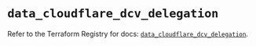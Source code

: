 # `data_cloudflare_dcv_delegation`

Refer to the Terraform Registry for docs: [`data_cloudflare_dcv_delegation`](https://registry.terraform.io/providers/cloudflare/cloudflare/4.52.0/docs/data-sources/dcv_delegation).
